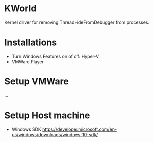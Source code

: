 # KWorld
Kernel driver for removing ThreadHideFromDebugger from processes.

# Installations
* Turn Windows Features on of off: Hyper-V
* VMWare Player

# Setup VMWare
...

# Setup Host machine
* Windows SDK https://developer.microsoft.com/en-us/windows/downloads/windows-10-sdk/
